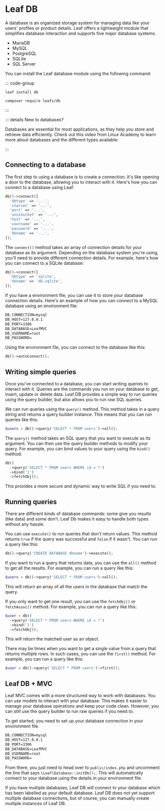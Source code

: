# Leaf DB

<!-- markdownlint-disable no-inline-html -->

<script setup>
import VideoModal from '@theme/components/shared/VideoModal.vue'
</script>

A database is an organized storage system for managing data like your users' profiles or product details. Leaf offers a lightweight module that simplifies database interaction and supports five major database systems.

- MariaDB
- MySQL
- PostgreSQL
- SQLite
- SQL Server

You can install the Leaf database module using the following command:

::: code-group

```bash:no-line-numbers [Leaf CLI]
leaf install db
```

```bash:no-line-numbers [Composer]
composer require leafs/db
```

:::

::: details New to databases?

Databases are essential for most applications, as they help you store and retrieve data efficiently. Check out this video from Linux Academy to learn more about databases and the different types available:

<VideoModal
  buttonText="DB intro by Linux Academy"
  subject="What is a database in under 4 minutes"
  description="In this episode of the Linux Academy Weekly Update, we are covering Databases, what they are, and what are the different types of them."
  videoUrl="https://www.youtube.com/embed/Tk1t3WKK-ZY"
/>

<!-- <VideoModal
  button="Structured Query Language - or SQL, is a language that communicates with databases. Learn what SQL is, and why it is an important language to learn in the era of big data."
  title="Danielle Thé explains SQL"
  subject="What is SQL? [in 4 minutes for beginners]"
  description="Structured Query Language - or SQL, is a language that communicates with databases. Learn what SQL is, and why it is an important language to learn in the era of big data."
  link="https://www.youtube.com/embed/27axs9dO7AE"
/> -->

:::

## Connecting to a database

The first step to using a database is to create a connection. It's like opening a door to the database, allowing you to interact with it. Here's how you can connect to a database using Leaf:

```php
db()->connect([
  'dbtype' => '...',
  'charset' => '...',
  'port' => '...',
  'unixSocket' => '...',
  'host' => '...',
  'username' => '...',
  'password' => '...',
  'dbname' => '...',
]);
```

The `connect()` method takes an array of connection details for your database as its argument. Depending on the database system you're using, you'll need to provide different connection details. For example, here's how you can connect to a SQLite database:

```php
db()->connect([
  'dbtype' => 'sqlite',
  'dbname' => 'db.sqlite',
]);
```

If you have a environment file, you can use it to store your database connection details. Here's an example of how you can connect to a MySQL database using an environment file:

```txt
DB_CONNECTION=mysql
DB_HOST=127.0.0.1
DB_PORT=3306
DB_DATABASE=LeafMVC
DB_USERNAME=root
DB_PASSWORD=
```

Using the environment file, you can connect to the database like this:

```php
db()->autoConnect();
```

## Writing simple queries

Once you've connected to a database, you can start writing queries to interact with it. Queries are the commands you run on your database to get, insert, update or delete data. Leaf DB provides a simple way to run queries using the query builder, but also allows you to run raw SQL queries.

We can run queries using the `query()` method. This method takes in a query string and returns a query builder instance. This means that you can run queries like this:

```php
$users = db()->query('SELECT * FROM users')->all();
```

The `query()` method takes an SQL query that you want to execute as its argument. You can then use the query builder methods to modify your query. For example, you can bind values to your query using the `bind()` method:

```php
db()
  ->query('SELECT * FROM users WHERE id = ?')
  ->bind('1')
  ->fetchObj();
```

This provides a more secure and dynamic way to write SQL if you need to.

## Running queries

There are different kinds of database commands: some give you results (like data) and some don’t. Leaf Db makes it easy to handle both types without any hassle.

You can use `execute()` to run queries that don't return values. This method returns `true` if the query was successful and `false` if it wasn't. You can run a query like this:

```php
db()->query('CREATE DATABASE dbname')->execute();
```

If you want to run a query that returns data, you can use the `all()` method to get all the results. For example, you can run a query like this:

```php
$users = db()->query('SELECT * FROM users')->all();
```

This will return an array of all the users in the database that match the query.

If you only want to get one result, you can use the `fetchObj()` or `fetchAssoc()` method. For example, you can run a query like this:

```php
$user = db()
  ->query('SELECT * FROM users WHERE id = ?')
  ->bind('1')
  ->fetchObj();
```

This will return the matched user as an object.

There may be times when you want to get a single value from a query that returns multiple rows. In such cases, you can use the `first()` method. For example, you can run a query like this:

```php
$user = db()->query('SELECT * FROM users')->first();
```

## Leaf DB + MVC

Leaf MVC comes with a more structured way to work with databases. You can use models to interact with your database. This makes it easier to manage your database operations and keep your code clean. However, you can still use the query builder to run raw queries if you need to.

To get started, you need to set up your database connection in your environment file.

```txt
DB_CONNECTION=mysql
DB_HOST=127.0.0.1
DB_PORT=3306
DB_DATABASE=LeafMVC
DB_USERNAME=root
DB_PASSWORD=
```

From there, you just need to head over to `public/index.php` and uncomment the line that says `\Leaf\Database::initDb();`. This will automatically connect to your database using the details in your environment file.

If you have multiple databases, Leaf DB will connect to your database which has been labelled as your default database. Leaf DB does not yet support multiple database connections, but of course, you can manually create multiple instances of Leaf DB.
